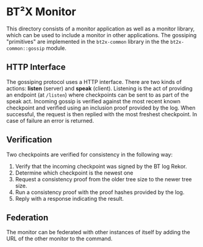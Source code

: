 # BT²X Monitor

This directory consists of a monitor application as well as a monitor library, which can be used to include a monitor in other applications.
The gossiping "primitives" are implemented in the `bt2x-common` library in the the `bt2x-common::gossip` module.

## HTTP Interface

The gossiping protocol uses a HTTP interface. There are two kinds of actions: **listen** (server) and **speak** (client).
Listening is the act of providing an endpoint (at `/listen`) where checkpoints can be sent to as part of the speak act.
Incoming gossip is verified against the most recent known checkpoint and verified using an inclusion proof provided by the log.
When successful, the request is then replied with the most freshest checkpoint.
In case of failure an error is returned.

## Verification

Two checkpoints are verified for consistency in the following way:

1. Verify that the incoming checkpoint was signed by the BT log Rekor.
2. Determine which checkpoint is the newest one
3. Request a consistency proof from the older tree size to the newer tree size.
4. Run a consistency proof with the proof hashes provided by the log.
5. Reply with a response indicating the result.

## Federation

The monitor can be federated with other instances of itself by adding the URL of the other monitor to the command.